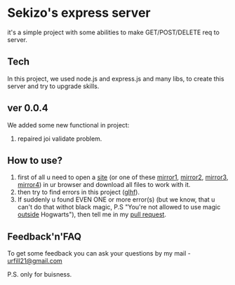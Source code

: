 # Sekizo's express server
it's a simple project with some abilities to make GET/POST/DELETE req to server.

## Tech
In this project, we used node.js and express.js and many libs, to create this server and try to upgrade skills.

## ver 0.0.4
We added some new functional in project:
1. repaired joi validate problem.

## How to use?
1. first of all u need to open a [site](http://178.154.224.36/) (or one of these [mirror1](http://sekizo.students.nomoreparties.xyz/), [mirror2](https://sekizo.students.nomoreparties.xyz/), [mirror3](http://www.sekizo.students.nomoreparties.xyz/), [mirror4](https://www.sekizo.students.nomoreparties.xyz/)) in ur browser and download all files to work with it.
2. then try to find errors in this project ([glhf](https://ivan.bessarabov.ru/blog/gl-hf)).
3. If suddenly u found EVEN ONE or more error(s) (but we know, that u can't do that withot black magic, P.S "You're not allowed to use magic [outside](https://harrypotter.fandom.com/f/p/3258895044706340242) Hogwarts"), then tell me in my [pull request](https://docs.github.com/en/github/collaborating-with-issues-and-pull-requests/about-pull-requests).

## Feedback'n'FAQ
To get some feedback you can ask your questions by my mail - urfill21@gmail.com

P.S. only for buisness.
